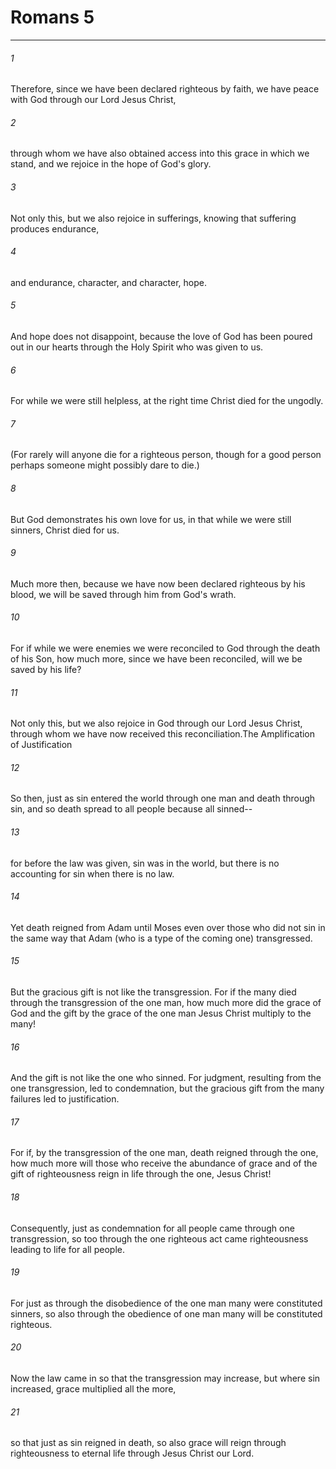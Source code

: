 # Romans 5
***



###### 1 
Therefore, since we have been declared righteous by faith, we have peace with God through our Lord Jesus Christ, 

###### 2 
through whom we have also obtained access into this grace in which we stand, and we rejoice in the hope of God's glory. 

###### 3 
Not only this, but we also rejoice in sufferings, knowing that suffering produces endurance, 

###### 4 
and endurance, character, and character, hope. 

###### 5 
And hope does not disappoint, because the love of God has been poured out in our hearts through the Holy Spirit who was given to us. 

###### 6 
For while we were still helpless, at the right time Christ died for the ungodly. 

###### 7 
(For rarely will anyone die for a righteous person, though for a good person perhaps someone might possibly dare to die.) 

###### 8 
But God demonstrates his own love for us, in that while we were still sinners, Christ died for us. 

###### 9 
Much more then, because we have now been declared righteous by his blood, we will be saved through him from God's wrath. 

###### 10 
For if while we were enemies we were reconciled to God through the death of his Son, how much more, since we have been reconciled, will we be saved by his life? 

###### 11 
Not only this, but we also rejoice in God through our Lord Jesus Christ, through whom we have now received this reconciliation.The Amplification of Justification 

###### 12 
So then, just as sin entered the world through one man and death through sin, and so death spread to all people because all sinned-- 

###### 13 
for before the law was given, sin was in the world, but there is no accounting for sin when there is no law. 

###### 14 
Yet death reigned from Adam until Moses even over those who did not sin in the same way that Adam (who is a type of the coming one) transgressed. 

###### 15 
But the gracious gift is not like the transgression. For if the many died through the transgression of the one man, how much more did the grace of God and the gift by the grace of the one man Jesus Christ multiply to the many! 

###### 16 
And the gift is not like the one who sinned. For judgment, resulting from the one transgression, led to condemnation, but the gracious gift from the many failures led to justification. 

###### 17 
For if, by the transgression of the one man, death reigned through the one, how much more will those who receive the abundance of grace and of the gift of righteousness reign in life through the one, Jesus Christ! 

###### 18 
Consequently, just as condemnation for all people came through one transgression, so too through the one righteous act came righteousness leading to life for all people. 

###### 19 
For just as through the disobedience of the one man many were constituted sinners, so also through the obedience of one man many will be constituted righteous. 

###### 20 
Now the law came in so that the transgression may increase, but where sin increased, grace multiplied all the more, 

###### 21 
so that just as sin reigned in death, so also grace will reign through righteousness to eternal life through Jesus Christ our Lord.
